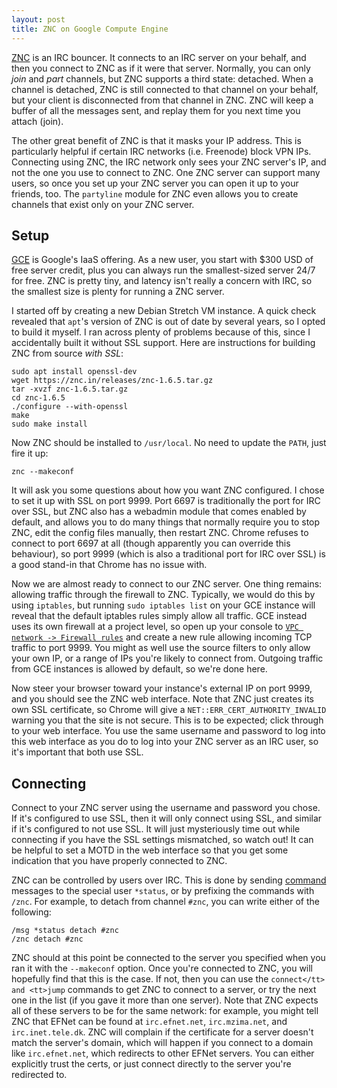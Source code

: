```yaml
---
layout: post
title: ZNC on Google Compute Engine
---
```


[ZNC](https://wiki.znc.in") is an IRC bouncer. It connects to an IRC server on
your behalf, and then you connect to ZNC as if it were that server. Normally,
you can only _join_ and _part_ channels, but ZNC supports a third state:
detached. When a channel is detached, ZNC is still connected to that channel on
your behalf, but your client is disconnected from that channel in ZNC. ZNC will
keep a buffer of all the messages sent, and replay them for you next time you
attach (join).

The other great benefit of ZNC is that it masks your IP address. This is
particularly helpful if certain IRC networks (i.e. Freenode) block VPN IPs.
Connecting using ZNC, the IRC network only sees your ZNC server's IP, and not
the one you use to connect to ZNC. One ZNC server can support many users, so
once you set up your ZNC server you can open it up to your friends, too. The
`partyline` module for ZNC even allows you to create channels that exist only
on your ZNC server.

## Setup
[GCE](https://cloud.google.com/compute/) is Google's IaaS offering. As a new
user, you start with $300 USD of free server credit, plus you can always run
the smallest-sized server 24/7 for free. ZNC is pretty tiny, and latency isn't
really a concern with IRC, so the smallest size is plenty for running a ZNC
server.

I started off by creating a new Debian Stretch VM instance. A quick check
revealed that `apt`'s version of ZNC is out of date by several years, so I
opted to build it myself. I ran across plenty of problems because of this,
since I accidentally built it without SSL support. Here are instructions for
building ZNC from source *with SSL*:

	sudo apt install openssl-dev
	wget https://znc.in/releases/znc-1.6.5.tar.gz
	tar -xvzf znc-1.6.5.tar.gz
	cd znc-1.6.5
	./configure --with-openssl
	make
	sudo make install

Now ZNC should be installed to `/usr/local`. No need to update the `PATH`, just
fire it up:

	znc --makeconf

It will ask you some questions about how you want ZNC configured. I chose to
set it up with SSL on port 9999. Port 6697 is traditionally the port for IRC
over SSL, but ZNC also has a webadmin module that comes enabled by default, and
allows you to do many things that normally require you to stop ZNC, edit the
config files manually, then restart ZNC. Chrome refuses to connect to port 6697
at all (though apparently you can override this behaviour), so port 9999 (which
is also a traditional port for IRC over SSL) is a good stand-in that Chrome has
no issue with.

Now we are almost ready to connect to our ZNC server. One thing remains:
allowing traffic through the firewall to ZNC. Typically, we would do this by
using `iptables`, but running `sudo iptables list` on your GCE instance
will reveal that the default iptables rules simply allow all traffic.  GCE
instead uses its own firewall at a project level, so open up your console to
[`VPC network -> Firewall
rules`](https://console.cloud.google.com/networking/firewalls) and create a new
rule allowing incoming TCP traffic to port 9999. You might as well use the
source filters to only allow your own IP, or a range of IPs you're likely to
connect from.  Outgoing traffic from GCE instances is allowed by default, so
we're done here.

Now steer your browser toward your instance's external IP on port 9999, and you
should see the ZNC web interface. Note that ZNC just creates its own SSL
certificate, so Chrome will give a `NET::ERR_CERT_AUTHORITY_INVALID` warning
you that the site is not secure. This is to be expected; click through to your
web interface. You use the same username and password to log into this web
interface as you do to log into your ZNC server as an IRC user, so it's
important that both use SSL.

## Connecting

Connect to your ZNC server using the username and password you chose. If it's
configured to use SSL, then it will only connect using SSL, and similar if it's
configured to not use SSL. It will just mysteriously time out while connecting
if you have the SSL settings mismatched, so watch out!  It can be helpful to
set a MOTD in the web interface so that you get some indication that you have
properly connected to ZNC.

ZNC can be controlled by users over IRC. This is done by sending
[command](https://wiki.znc.in/Using_commands) messages to the special user
`*status`, or by prefixing the commands with `/znc`. For example, to detach
from channel `#znc`, you can write either of the following:

	/msg *status detach #znc
	/znc detach #znc

ZNC should at this point be connected to the server you specified when you ran
it with the `--makeconf` option. Once you're connected to ZNC, you will
hopefully find that this is the case. If not, then you can use the
`connect</tt> and <tt>jump` commands to get ZNC to connect to a server, or try
the next one in the list (if you gave it more than one server). Note that ZNC
expects all of these servers to be for the same network: for example, you might
tell ZNC that EFNet can be found at `irc.efnet.net`, `irc.mzima.net`, and
`irc.inet.tele.dk`. ZNC will complain if the certificate for a server doesn't
match the server's domain, which will happen if you connect to a domain like
`irc.efnet.net`, which redirects to other EFNet servers. You can either
explicitly trust the certs, or just connect directly to the server you're
redirected to.

